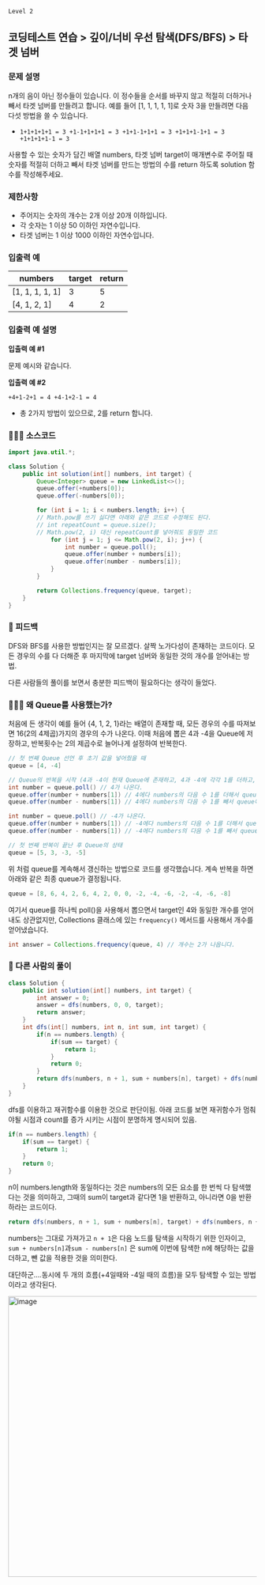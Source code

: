 `Level 2`

## 코딩테스트 연습 > 깊이/너비 우선 탐색(DFS/BFS) > 타겟 넘버

### **문제 설명**

n개의 음이 아닌 정수들이 있습니다. 이 정수들을 순서를 바꾸지 않고 적절히 더하거나 빼서 타겟 넘버를 만들려고 합니다. 예를 들어 [1, 1, 1, 1, 1]로 숫자 3을 만들려면 다음 다섯 방법을 쓸 수 있습니다.

- `1+1+1+1+1 = 3
+1-1+1+1+1 = 3
+1+1-1+1+1 = 3
+1+1+1-1+1 = 3
+1+1+1+1-1 = 3`

사용할 수 있는 숫자가 담긴 배열 numbers, 타겟 넘버 target이 매개변수로 주어질 때 숫자를 적절히 더하고 빼서 타겟 넘버를 만드는 방법의 수를 return 하도록 solution 함수를 작성해주세요.

### 제한사항

- 주어지는 숫자의 개수는 2개 이상 20개 이하입니다.
- 각 숫자는 1 이상 50 이하인 자연수입니다.
- 타겟 넘버는 1 이상 1000 이하인 자연수입니다.

### 입출력 예

| numbers | target | return |
| --- | --- | --- |
| [1, 1, 1, 1, 1] | 3 | 5 |
| [4, 1, 2, 1] | 4 | 2 |

### 입출력 예 설명

**입출력 예 #1**

문제 예시와 같습니다.

**입출력 예 #2**

`+4+1-2+1 = 4
+4-1+2-1 = 4`

- 총 2가지 방법이 있으므로, 2를 return 합니다.

### 👨🏻‍💻 소스코드

```java
import java.util.*;

class Solution {
    public int solution(int[] numbers, int target) {
        Queue<Integer> queue = new LinkedList<>();
        queue.offer(+numbers[0]);
        queue.offer(-numbers[0]);

        for (int i = 1; i < numbers.length; i++) {
	    // Math.pow를 쓰기 싫다면 아래와 같은 코드로 수정해도 된다.
	    // int repeatCount = queue.size();
	    // Math.pow(2, i) 대신 repeatCount를 넣어줘도 동일한 코드	
            for (int j = 1; j <= Math.pow(2, i); j++) {
                int number = queue.poll();
                queue.offer(number + numbers[i]);
                queue.offer(number - numbers[i]);
            }
        }

        return Collections.frequency(queue, target);
    }
}
```

### 🤔 피드백

DFS와 BFS를 사용한 방법인지는 잘 모르겠다. 살짝 노가다성이 존재하는 코드이다. 모든 경우의 수를 다 더해준 후 마지막에 target 넘버와 동일한 것의 개수를 얻어내는 방법.

다른 사람들의 풀이를 보면서 충분한 피드백이 필요하다는 생각이 들었다.

### 🙋🏻‍♂️ 왜 Queue를 사용했는가?

처음에 든 생각이 예를 들어 {4, 1, 2, 1}라는 배열이 존재할 때, 모든 경우의 수를 따져보면 16(2의 4제곱)가지의 경우의 수가 나온다. 이때 처음에 뽑은 4과 -4을 Queue에 저장하고, 반복횟수는 2의 제곱수로 늘어나게 설정하여 반복한다.

```java
// 첫 번째 Queue 선언 후 초기 값을 넣어줬을 때
queue = [4, -4]

// Queue의 반복을 시작 (4과 -4이 현재 Queue에 존재하고, 4과 -4에 각각 1를 더하고, 1를 빼줘야 한다.)
int number = queue.poll() // 4가 나온다.
queue.offer(number + numbers[1]) // 4에다 numbers의 다음 수 1를 더해서 queue에 넣는다.
queue.offer(number - numbers[1]) // 4에다 numbers의 다음 수 1를 빼서 queue에 넣는다.

int number = queue.poll() // -4가 나온다.
queue.offer(number + numbers[1]) // -4에다 numbers의 다음 수 1를 더해서 queue에 넣는다.
queue.offer(number - numbers[1]) // -4에다 numbers의 다음 수 1를 빼서 queue에 넣는다.

// 첫 번째 반복이 끝난 후 Queue의 상태
queue = [5, 3, -3, -5]
```

위 처럼 queue를 계속해서 갱신하는 방법으로 코드를 생각했습니다. 계속 반복을 하면 아래와 같은 최종 queue가 결정됩니다.

```java
queue = [8, 6, 4, 2, 6, 4, 2, 0, 0, -2, -4, -6, -2, -4, -6, -8]
```

여기서 queue를 하나씩 poll()을 사용해서 뽑으면서 target인 4와 동일한 개수를 얻어내도 상관없지만, Collections 클래스에 있는 `frequency()` 메서드를 사용해서 개수를 얻어냈습니다.

```java
int answer = Collections.frequency(queue, 4) // 개수는 2가 나옵니다.
```

### 🔎 다른 사람의 풀이

```java
class Solution {
    public int solution(int[] numbers, int target) {
        int answer = 0;
        answer = dfs(numbers, 0, 0, target);
        return answer;
    }
    int dfs(int[] numbers, int n, int sum, int target) {
        if(n == numbers.length) {
            if(sum == target) {
                return 1;
            }
            return 0;
        }
        return dfs(numbers, n + 1, sum + numbers[n], target) + dfs(numbers, n + 1, sum - numbers[n], target);
    }
}
```

dfs를 이용하고 재귀함수를 이용한 것으로 판단이됨. 아래 코드를 보면 재귀함수가 멈춰야될 시점과 count를 증가 시키는 시점이 분명하게 명시되어 있음.

```java
if(n == numbers.length) {
    if(sum == target) {
        return 1;
    }
    return 0;
}
```

n이 numbers.length와 동일하다는 것은 numbers의 모든 요소를 한 번씩 다 탐색했다는 것을 의미하고, 그때의 sum이 target과 같다면 1을 반환하고, 아니라면 0을 반환하라는 코드이다.

```java
return dfs(numbers, n + 1, sum + numbers[n], target) + dfs(numbers, n + 1, sum - numbers[n], target);
```

numbers는 그대로 가져가고 `n + 1`은 다음 노드를 탐색을 시작하기 위한 인자이고, `sum + numbers[n]`과`sum - numbers[n]` 은 sum에 이번에 탐색한 n에 해당하는 값을 더하고, 뺀 값을 적용한 것을 의미한다.

대단하군….동시에 두 개의 흐름(+4일때와 -4일 때의 흐름)을 모두 탐색할 수 있는 방법이라고 생각된다.

<img width="568" alt="image" src="https://user-images.githubusercontent.com/70641477/210310910-bfed24e3-5f68-4c0b-ac53-e6908b6ae6a0.png">
